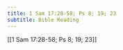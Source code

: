 ```yaml
---
title: 1 Sam 17:28-58; Ps 8; 19; 23
subtitle: Bible Reading
---
```


[[1 Sam 17:28-58; Ps 8; 19; 23]]